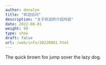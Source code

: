 ```yaml
---
author: denalon
title: "欢迎访问"
description: "关于欢迎的介绍内容"
date: 2022-08-01
weight: 99
type: show
draft: false
url: /web/info/20220801.html
---
```



The quick brown fox jump sover the lazy dog.